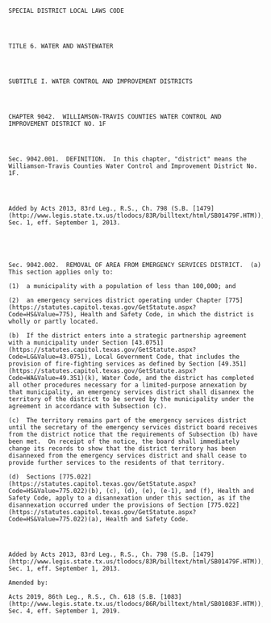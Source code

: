 ﻿
    
    
    	
    					
    
    
    SPECIAL DISTRICT LOCAL LAWS CODE
    
      
    
    
    TITLE 6. WATER AND WASTEWATER
    
      
    
    
    SUBTITLE I. WATER CONTROL AND IMPROVEMENT DISTRICTS
    
      
    
    
    CHAPTER 9042.  WILLIAMSON-TRAVIS COUNTIES WATER CONTROL AND IMPROVEMENT DISTRICT NO. 1F
    
      
    
    
    Sec. 9042.001.  DEFINITION.  In this chapter, "district" means the Williamson-Travis Counties Water Control and Improvement District No. 1F.
    
    
    
    
    Added by Acts 2013, 83rd Leg., R.S., Ch. 798 (S.B. [1479](http://www.legis.state.tx.us/tlodocs/83R/billtext/html/SB01479F.HTM)), Sec. 1, eff. September 1, 2013.
    
    
    
    
    
    Sec. 9042.002.  REMOVAL OF AREA FROM EMERGENCY SERVICES DISTRICT.  (a)  This section applies only to:
    
    (1)  a municipality with a population of less than 100,000; and
    
    (2)  an emergency services district operating under Chapter [775](https://statutes.capitol.texas.gov/GetStatute.aspx?Code=HS&Value=775), Health and Safety Code, in which the district is wholly or partly located.
    
    (b)  If the district enters into a strategic partnership agreement with a municipality under Section [43.0751](https://statutes.capitol.texas.gov/GetStatute.aspx?Code=LG&Value=43.0751), Local Government Code, that includes the provision of fire-fighting services as defined by Section [49.351](https://statutes.capitol.texas.gov/GetStatute.aspx?Code=WA&Value=49.351)(k), Water Code, and the district has completed all other procedures necessary for a limited-purpose annexation by that municipality, an emergency services district shall disannex the territory of the district to be served by the municipality under the agreement in accordance with Subsection (c).
    
    (c)  The territory remains part of the emergency services district until the secretary of the emergency services district board receives from the district notice that the requirements of Subsection (b) have been met.  On receipt of the notice, the board shall immediately change its records to show that the district territory has been disannexed from the emergency services district and shall cease to provide further services to the residents of that territory.
    
    (d)  Sections [775.022](https://statutes.capitol.texas.gov/GetStatute.aspx?Code=HS&Value=775.022)(b), (c), (d), (e), (e-1), and (f), Health and Safety Code, apply to a disannexation under this section, as if the disannexation occurred under the provisions of Section [775.022](https://statutes.capitol.texas.gov/GetStatute.aspx?Code=HS&Value=775.022)(a), Health and Safety Code.
    
    
    
    
    Added by Acts 2013, 83rd Leg., R.S., Ch. 798 (S.B. [1479](http://www.legis.state.tx.us/tlodocs/83R/billtext/html/SB01479F.HTM)), Sec. 1, eff. September 1, 2013.
    
    Amended by: 
    
    Acts 2019, 86th Leg., R.S., Ch. 618 (S.B. [1083](http://www.legis.state.tx.us/tlodocs/86R/billtext/html/SB01083F.HTM)), Sec. 4, eff. September 1, 2019.
    
    
    
    
    				
